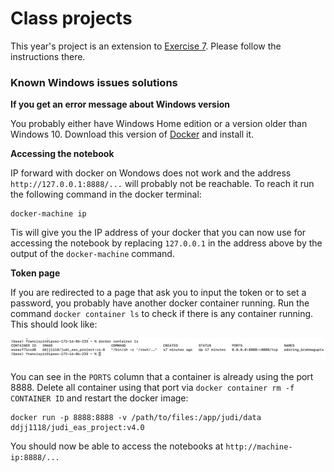 # Class projects

This year's project is an extension to [Exercise 7](Assignments/Exercise7.md). Please follow the instructions there.


### Known Windows issues solutions

**If you get an error message about Windows version**

You probably either have Windows Home edition or a version older than Windows 10.
Download this version of [Docker](https://github.com/docker/toolbox/releases/download/v19.03.1/DockerToolbox-19.03.1.exe) and install it.


**Accessing the notebook**

IP forward with docker on Wondows does not work and the address `http://127.0.0.1:8888/...` will probably not be reachable. To reach it run the following command in the docker terminal:

```
docker-machine ip
```

Tis will give you the IP address of your docker that you can now use for accessing the notebook by replacing `127.0.0.1` in the address above by the output of the `docker-machine` command.

**Token page**

If you are redirected to a page that ask you to input the token or to set a password, you probably have another docker container running. Run the command `docker container ls` to check if there is any container running. This should look like:

![png](./img/doc-cont.png)

You can see in the `PORTS` column that a container is already using the port 8888. Delete all container using that port via `docker container rm -f CONTAINER ID` and restart the docker image:

```
docker run -p 8888:8888 -v /path/to/files:/app/judi/data ddjj1118/judi_eas_project:v4.0
```

You should now be able to access the notebooks at `http://machine-ip:8888/...`

<!--
## Data and scripts

The data required please download from the following link with exactly same passwords as before

https://www.dropbox.com/s/4vvmxju4bsfrwrm/GulfOfSuez178.segy?dl=0

The projects are wrapped up in a docker image so that all the required dependencies are already installed. You will need to have docker installed. Once done run the following command:

```
docker run -p 8888:8888 -v /path/to/files:/app/judi/data ddjj1118/judi_eas_project:v4.0
```

where `/path/to/files` is the absolute location of the project data on your own machine. Running this command will produce an output that looks like

```
    
    Copy/paste this URL into your browser when you connect for the first time,
    to login with a token:
           http://af637030c092:8888/?token=8f6c664eb945f9c6b7cd72669fef04a6dc70c08194cb87e9
        or http://127.0.0.1:8888/?token=8f6c664eb945f9c6b7cd72669fef04a6dc70c08194cb87e9
```

Copy paste the URL in your browser and replace `(af637030c092 or 127.0.0.1)` by `localhost`.
You will then be directed to a jupyter folder that contains the notebooks for the projects.


### Known Windows issues solutions

**If you get an error message about Windows version**

You probably either have Windows Home edition or a version older than Windows 10.
Download this version of [Docker](https://github.com/docker/toolbox/releases/download/v19.03.1/DockerToolbox-19.03.1.exe) and install it.


**Accessing the notebook**

IP forward with docker on Wondows does not work and the address `http://127.0.0.1:8888/...` will probably not be reachable. To reach it run the following command in the docker terminal:

```
docker-machine ip
```

Tis will give you the IP address of your docker that you can now use for accessing the notebook by replacing `127.0.0.1` in the address above by the output of the `docker-machine` command.

**Token page**

If you are redirected to a page that ask you to input the token or to set a password, you probably have another docker container running. Run the command `docker container ls` to check if there is any container running. This should look like:

![png](./img/doc-cont.png)

You can see in the `PORTS` column that a container is already using the port 8888. Delete all container using that port via `docker container rm -f CONTAINER ID` and restart the docker image:

```
docker run -p 8888:8888 -v /path/to/files:/app/judi/data ddjj1118/judi_eas_project:v4.0
```

You should now be able to access the notebooks at `http://machine-ip:8888/...`



## Projects

As part of Lab 8, we are asking the students to work on a project in four groups. The projects are on the use of compressive sensing in seismic data acquisition and processing, and we are asking the students to make a comparison between different interpolation and acquisition techniques, namely

- missing trace interpolation via sparsity promoting techniques

- missing trace interpolation via rank minimization techniques

- acquisition with simultaneous randomly amplitude weighted sources or phase encoded sources for 'land’

Details on these different acquisition schemes will be discussed in class and during Lab 8. The goal of the project is to extend the 2D examples on common-receiver gathers to processing of a complete seismic line (for many receivers). This leads to a large problem with an unknown vector for which we need to invert with about 1 billion variables. As you do not have access to necessary resources you will need to solve the problem for each shot record or frequency slice independently and put the results back together afterward.

Scientifically, the acquisition and interpolation projects will focus on

- defining and testing the sampling matrix that models seismic acquisition. Kronecker products will be used to extend the 2D implementations of the sampling operators for common-receiver gathers to seismic lines that can be represented as a 3D volume. Plots have to be made of the sampling artifacts in the source-receiver-time domain and in the midpoint-offset-time domain. Also a study should be made of the size of the artifacts in relation to the degree of subsampling. We also would like to see plots of rows of the sampling matrix.

- selection of the appropriate sparsifying transform using curvelets and our Kronecker product. We would like to see a plot of a couple of columns of the synthesis matrix.

- in case of rank minimization techniques, selecting an appropriate rank plays a crucial role. Extract low and high frequency slices from a given seismic line. Look into the decay of singular values in each case and select rank accordingly.

- recovery of the fully-sampled sequential shot data by sparse inversion or matrix completion using SPGl1. The quality of the recovery should be measured via the signal-to-noise ratio ${SNR}=-20log_{10}(\frac{|{f}-\hat{{f}}|_2}{|{f}|_2})$ with f the original data and $\hat{{f}}$ the recovered data. Plots should also be made of the convergence as a function of the number of iterations. We also would like to see a plot of the residue as a function of the one-norm (sparsity case) or nuclear norm (matrix completion case) of the solution. In case of rank minimization, for a fixed sub-sampling ratio, plot SNR as a function of rank.

Each group is asked to give a short seminar on their project in class for 20 minutes with 15 to 17 minutes for the presentation itself and the remaining time for questions. The students are asked to divide the topics of the seminar into two or three parts presented by two or three different students in the team. During the question period each of the students will be asked to answer questions. The seminar will be graded using the following seminar evaluation form.

Please refer to the main page of the course for the date of the projection presentation in class.

Papers that are relevant for the projects are:

	Gilles Hennenfent and Felix J. Herrmann. Simply denoise: wavefield reconstruction via jittered undersampling, Geophysics, vol. 73, p. V19-V28, 2008. In the paper, the authors explain how to use jitter sampling to optimize the recovery from random missing shots.

	Felix J. Herrmann Yogi Erlangga and Tim T. Y. Lin. Compressive simultaneous full-waveform simulation. Geophysics, vol. 74, p. A35, (2009). In this paper, the authors apply compressive sensing to speedup wavefield simulations by using randomly weighted simultaneous sources.

	Felix J. Herrmann. Randomized sampling and sparsity: getting more information from fewer samples. Geophysics 75, WB173 (2010); doi:10.1190/1.350614. In this paper, the basics of compressive sensing are explained for a geophysics audience followed by discussion of different sampling schemes. You can skip the case studies.

	Felix J. Herrmann, Michael P. Friedlander, Ozgur Yilmaz. Fighting the curse of dimensionality: compressive sensing in exploration seismology. In this paper, the authors give an overview of the application of compressive sensing to exploration seismology.

	Haneet Wason and Felix J. Herrmann. Only dither: efficient simultaneous marine acquisition. EAGE expanded abstract. 2012. In this expanded abstract, the authors describe the application of compressive sensing to simultaneous marine acquisition.

	Haneet Wason, Felix J. Herrmann. Time-jittered ocean bottom seismic acquisition. SEG expanded abstract. 2013. In this abstract, the author describe the application of time-jittered marine acquisition scheme.

	Aleksandr Y. Aravkin, Rajiv Kumar, Hassan Mansour, Ben Recht, Felix J. Herrmann. A robust SVD-free approach to matrix completion, with applications to interpolation of large scale data. arXiv submission. In this paper, the author explain how to use rank-minimization techniques to recover random missing shots.

	Rajiv Kumar, Aleksandr Y. Aravkin, Ernie Esser, Hassan Mansour and Felix J. Herrmann. SVD-free low-rank matrix factorization : wavefield reconstruction via jittered subsampling and reciprocity. EAGE expanded abstract. 2014. In this expanded abstract, author explain the use of jittered sampling to optimize rank minimization based missing trace interpolation techniques.